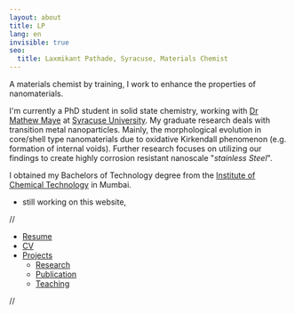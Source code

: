 ```yaml
---
layout: about
title: LP
lang: en
invisible: true
seo:
  title: Laxmikant Pathade, Syracuse, Materials Chemist
---
```


A materials chemist by training, I work to enhance the properties of nanomaterials.

I'm currently a PhD student in solid state chemistry, working with [Dr Mathew Maye](http://nano.syr.edu) at [Syracuse University](https://syracuse.edu/).
My graduate research deals with transition metal nanoparticles. Mainly, the morphological evolution in core/shell type nanomaterials due to oxidative Kirkendall phenomenon (e.g. formation of internal voids). Further research focuses on utilizing our findings to create highly corrosion resistant nanoscale "*stainless Steel*".

I obtained my Bachelors of Technology degree from the [Institute of Chemical Technology](https://en.wikipedia.org/wiki/Institute_of_Chemical_Technology) in Mumbai.

* still working on this website,

//<div class="page">
*   [Resume](/assets/resume-laxmikantpathade.pdf "Resume")
*   [CV](/assets/CV-laxmikantpathade.pdf "CV")
*   [Projects<span class="caret"></span>](/projects "Projects")
    *   [Research](/projects/research)
    *   [Publication](/projects/publication)
    *   [Teaching](/projects/Teaching)

//</div>

